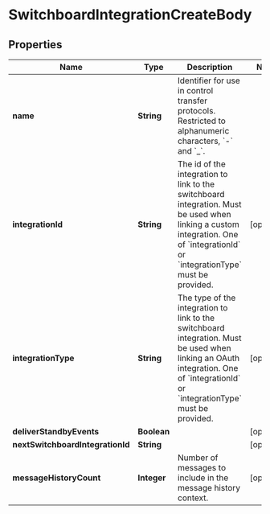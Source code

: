 

# SwitchboardIntegrationCreateBody

## Properties

Name | Type | Description | Notes
------------ | ------------- | ------------- | -------------
**name** | **String** | Identifier for use in control transfer protocols. Restricted to alphanumeric characters, &#x60;-&#x60; and &#x60;_&#x60;. | 
**integrationId** | **String** | The id of the integration to link to the switchboard integration. Must be used when linking a custom integration. One of &#x60;integrationId&#x60; or &#x60;integrationType&#x60; must be provided. |  [optional]
**integrationType** | **String** | The type of the integration to link to the switchboard integration. Must be used when linking an OAuth integration. One of &#x60;integrationId&#x60; or &#x60;integrationType&#x60; must be provided. |  [optional]
**deliverStandbyEvents** | **Boolean** |  |  [optional]
**nextSwitchboardIntegrationId** | **String** |  |  [optional]
**messageHistoryCount** | **Integer** | Number of messages to include in the message history context. |  [optional]



